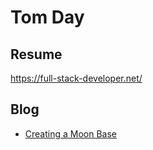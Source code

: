 # Tom Day

## Resume
https://full-stack-developer.net/

## Blog
- [Creating a Moon Base](./blog/Creating-a-Moon-Base.md)

  
